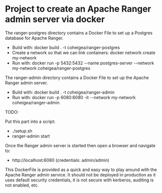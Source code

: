 # Project to create an Apache Ranger admin server via docker

The ranger-postgres directory contains a Docker File to set up a Postgres
database for Apache Ranger.

 * Build with: docker build . -t coheigea/ranger-postgres
 * Create a network so that we can link containers: docker network create my-network
 * Run with: docker run -p 5432:5432 --name postgres-server --network my-network coheigea/ranger-postgres

The ranger-admin directory contains a Docker File to set up the Apache Ranger
admin server.

 * Build with: docker build . -t coheigea/ranger-admin
 * Run with: docker run -p 6080:6080 -it --network my-network coheigea/ranger-admin

TODO:

Put this part into a script:

 * ./setup.sh
 * ranger-admin start

Once the Ranger admin server is started then open a browser and navigate to:

 * http://localhost:6080 (credentials: admin/admin)

This DockerFile is provided as a quick and easy way to play around with the
Apache Ranger admin service. It should not be deployed in production as
it uses default security credentials, it is not secure with kerberos, auditing
is not enabled, etc.
